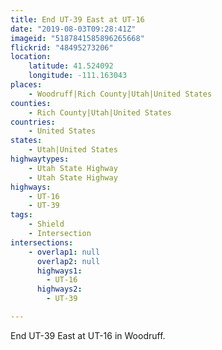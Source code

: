 ```yaml
---
title: End UT-39 East at UT-16
date: "2019-08-03T09:28:41Z"
imageid: "5187841585896265668"
flickrid: "48495273206"
location:
    latitude: 41.524092
    longitude: -111.163043
places:
    - Woodruff|Rich County|Utah|United States
counties:
    - Rich County|Utah|United States
countries:
    - United States
states:
    - Utah|United States
highwaytypes:
    - Utah State Highway
    - Utah State Highway
highways:
    - UT-16
    - UT-39
tags:
    - Shield
    - Intersection
intersections:
    - overlap1: null
      overlap2: null
      highways1:
        - UT-16
      highways2:
        - UT-39

---
```

End UT-39 East at UT-16 in Woodruff.